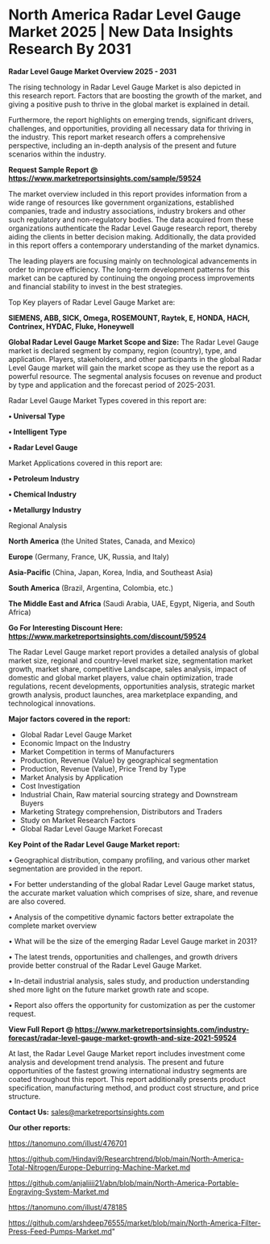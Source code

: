 # North America Radar Level Gauge Market 2025 | New Data Insights Research By 2031

<Strong> Radar Level Gauge Market Overview 2025 - 2031</strong>

The rising technology in Radar Level Gauge Market is also depicted in this research report. Factors that are boosting the growth of the market, and giving a positive push to thrive in the global market is explained in detail.

Furthermore, the report highlights on emerging trends, significant drivers, challenges, and opportunities, providing all necessary data for thriving in the industry. This report market research offers a comprehensive perspective, including an in-depth analysis of the present and future scenarios within the industry.

<strong>Request Sample Report @ <a href=https://www.marketreportsinsights.com/sample/59524>https://www.marketreportsinsights.com/sample/59524</a></strong>

The market overview included in this report provides information from a wide range of resources like government organizations, established companies, trade and industry associations, industry brokers and other such regulatory and non-regulatory bodies. The data acquired from these organizations authenticate the Radar Level Gauge research report, thereby aiding the clients in better decision making. Additionally, the data provided in this report offers a contemporary understanding of the market dynamics.

The leading players are focusing mainly on technological advancements in order to improve efficiency. The long-term development patterns for this market can be captured by continuing the ongoing process improvements and financial stability to invest in the best strategies.

Top Key players of Radar Level Gauge Market are:

<strong>SIEMENS, ABB, SICK, Omega, ROSEMOUNT, Raytek, E, HONDA, HACH, Contrinex, HYDAC, Fluke, Honeywell</strong>

<strong><b>Global Radar Level Gauge Market Scope and Size:</b></strong>
The Radar Level Gauge market is declared segment by company, region (country), type, and application. Players, stakeholders, and other participants in the global Radar Level Gauge market will gain the market scope as they use the report as a powerful resource. The segmental analysis focuses on revenue and product by type and application and the forecast period of 2025-2031.

Radar Level Gauge Market Types covered in this report are:

<strong>• Universal Type

• Intelligent Type

• Radar Level Gauge</strong>

Market Applications covered in this report are:

<strong>• Petroleum Industry

• Chemical Industry

• Metallurgy Industry</strong> 

Regional Analysis

<strong>North America</strong> (the United States, Canada, and Mexico)

<strong>Europe</strong> (Germany, France, UK, Russia, and Italy)

<strong>Asia-Pacific</strong> (China, Japan, Korea, India, and Southeast Asia)

<strong>South America</strong> (Brazil, Argentina, Colombia, etc.)

<strong>The Middle East and Africa</strong> (Saudi Arabia, UAE, Egypt, Nigeria, and South Africa)

<strong>Go For Interesting Discount Here: <a href=https://www.marketreportsinsights.com/discount/59524>https://www.marketreportsinsights.com/discount/59524</a></strong>

The Radar Level Gauge market report provides a detailed analysis of global market size, regional and country-level market size, segmentation market growth, market share, competitive Landscape, sales analysis, impact of domestic and global market players, value chain optimization, trade regulations, recent developments, opportunities analysis, strategic market growth analysis, product launches, area marketplace expanding, and technological innovations.

<strong><b>Major factors covered in the report:</b></strong>
<ul>
  <li>Global Radar Level Gauge Market </li>
  <li>Economic Impact on the Industry</li>
  <li>Market Competition in terms of Manufacturers</li>
  <li>Production, Revenue (Value) by geographical segmentation</li>
  <li>Production, Revenue (Value), Price Trend by Type</li>
  <li>Market Analysis by Application</li>
  <li>Cost Investigation</li>
  <li>Industrial Chain, Raw material sourcing strategy and Downstream Buyers</li>
  <li>Marketing Strategy comprehension, Distributors and Traders</li>
  <li>Study on Market Research Factors</li>
  <li>Global Radar Level Gauge Market Forecast</li>
</ul>

<strong><b>Key Point of the Radar Level Gauge Market report:</b></strong>

• Geographical distribution, company profiling, and various other market segmentation are provided in the report.

• For better understanding of the global Radar Level Gauge market status, the accurate market valuation which comprises of size, share, and revenue are also covered.

• Analysis of the competitive dynamic factors better extrapolate the complete market overview

• What will be the size of the emerging Radar Level Gauge market in 2031?

• The latest trends, opportunities and challenges, and growth drivers provide better construal of the Radar Level Gauge Market.

• In-detail industrial analysis, sales study, and production understanding shed more light on the future market growth rate and scope.

• Report also offers the opportunity for customization as per the customer request.

<strong><b>View Full Report @ <a href=https://www.marketreportsinsights.com/industry-forecast/radar-level-gauge-market-growth-and-size-2021-59524>https://www.marketreportsinsights.com/industry-forecast/radar-level-gauge-market-growth-and-size-2021-59524</a></b></strong>


At last, the Radar Level Gauge Market report includes investment come analysis and development trend analysis. The present and future opportunities of the fastest growing international industry segments are coated throughout this report. This report additionally presents product specification, manufacturing method, and product cost structure, and price structure.

<strong>Contact Us:</strong>
sales@marketreportsinsights.com

<strong>Our other reports:</strong>

<a href=https://tanomuno.com/illust/476701>https://tanomuno.com/illust/476701</a>

<a href=https://github.com/Hindavi9/Researchtrend/blob/main/North-America-Total-Nitrogen/Europe-Deburring-Machine-Market.md>https://github.com/Hindavi9/Researchtrend/blob/main/North-America-Total-Nitrogen/Europe-Deburring-Machine-Market.md</a>

<a href=https://github.com/anjaliiii21/abn/blob/main/North-America-Portable-Engraving-System-Market.md>https://github.com/anjaliiii21/abn/blob/main/North-America-Portable-Engraving-System-Market.md</a>

<a href=https://tanomuno.com/illust/478185>https://tanomuno.com/illust/478185</a>

<a href=https://github.com/arshdeep76555/market/blob/main/North-America-Filter-Press-Feed-Pumps-Market.md>https://github.com/arshdeep76555/market/blob/main/North-America-Filter-Press-Feed-Pumps-Market.md</a>"
